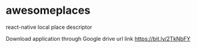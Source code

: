 # awesomeplaces
react-native local place descriptor

Download application through Google drive
url link 
 https://bit.ly/2TkNbFY

